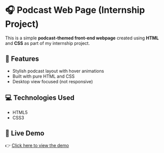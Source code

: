 # 🎧 Podcast Web Page (Internship Project)

This is a simple **podcast-themed front-end webpage** created using **HTML** and **CSS** as part of my internship project.

## 🔹 Features
- Stylish podcast layout with hover animations  
- Built with pure HTML and CSS  
- Desktop view focused (not responsive)

## 💻 Technologies Used
- HTML5  
- CSS3  

## 🔗 Live Demo
👉 [Click here to view the demo](https://mohanakrishnan-03.github.io/podcast/)
